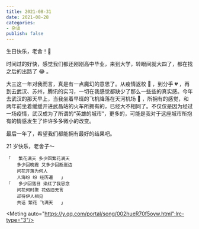 ```yaml
---
title: 2021-08-31
date: 2021-08-28
categories: 
- 杂谈
publish: false
---
```


生日快乐，老舍！🎂

时间过的好快，感觉我们都还刚刚高中毕业，来到大学，转眼间就大四了，都在找之后的出路了 😂 。

大三这一年对我而言，真是有一点魔幻的意思了。从疫情返校 🏫 ，到分手 💔 ，再到去武汉、苏州，腾讯的实习，一切在我感觉都缺少了那么一些些的真实感。今年去武汉的那天早上，当我坐着早班的飞机降落在天河机场 🛬️ ，所拥有的感觉，和两年前坐着缓缓开进武昌站的火车所拥有的，已经大不相同了。不仅仅是因为经过一场疫情，武汉成为了所谓的“英雄的城市”，更多的，可能是我对于这座城市所抱有的情感发生了许许多多微小的改变。

最后一年了，希望我们都能拥有最好的结果吧。

21 岁快乐，老舍子～

```
「	繁花满天 多少回繁花满天  
	多少回晚霞 又多少回断崖边  
	问花开落为何人	
	人海纷 纷 经历遍	」
「	多少回落日 染红了我思念
	问花何时聚 花依旧无言	
	却待伊人相见
	共话 繁花 飞满天	」
```

<Meting auto="https://y.qq.com/portal/song/002hueR70f5oyw.html":lrc-type="3"/>
